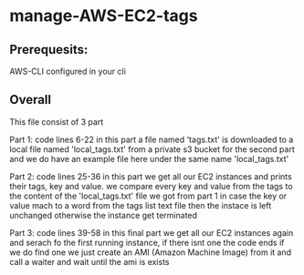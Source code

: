 # manage-AWS-EC2-tags

## Prerequesits:
AWS-CLI configured in your cli 

## Overall
This file consist of 3 part

Part 1: code lines 6-22
 in this part a file named 'tags.txt' is downloaded to a local file named 'local_tags.txt' from a private s3 bucket for the second part 
 and we do have an example file here under the same name 'local_tags.txt'
 
Part 2: code lines 25-36
  in this part we get all our EC2 instances and prints their tags, key and value.
  we compare every key and value from the tags to the content of the 'local_tags.txt' file we got from part 1 
  in case the key or value mach to a word from the tags list text file then the instace is left unchanged otherwise the instance get terminated
  
Part 3: code lines 39-58
 in this final part we get all our EC2 instances again and serach fo the first running instance, if there isnt one the code ends
 if we do find one we just create an AMI (Amazon Machine Image) from it and call a waiter and wait until the ami is exists
